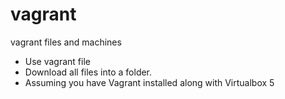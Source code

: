 # vagrant
vagrant files and machines

* Use vagrant file
* Download all files into a folder. 
* Assuming you have Vagrant installed along with Virtualbox 5